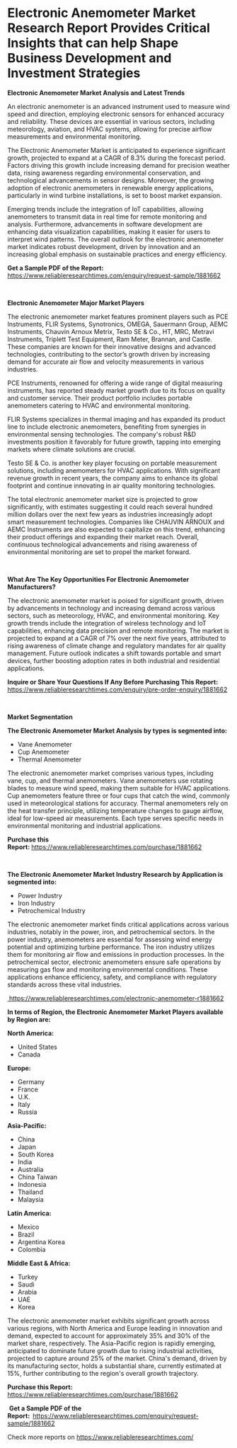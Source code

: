 <p><h1>Electronic Anemometer Market Research Report Provides Critical Insights that can help Shape Business Development and Investment Strategies</h1></p><p><strong>Electronic Anemometer Market Analysis and Latest Trends</strong></p>
<p><p>An electronic anemometer is an advanced instrument used to measure wind speed and direction, employing electronic sensors for enhanced accuracy and reliability. These devices are essential in various sectors, including meteorology, aviation, and HVAC systems, allowing for precise airflow measurements and environmental monitoring.</p><p>The Electronic Anemometer Market is anticipated to experience significant growth, projected to expand at a CAGR of 8.3% during the forecast period. Factors driving this growth include increasing demand for precision weather data, rising awareness regarding environmental conservation, and technological advancements in sensor designs. Moreover, the growing adoption of electronic anemometers in renewable energy applications, particularly in wind turbine installations, is set to boost market expansion. </p><p>Emerging trends include the integration of IoT capabilities, allowing anemometers to transmit data in real time for remote monitoring and analysis. Furthermore, advancements in software development are enhancing data visualization capabilities, making it easier for users to interpret wind patterns. The overall outlook for the electronic anemometer market indicates robust development, driven by innovation and an increasing global emphasis on sustainable practices and energy efficiency.</p></p>
<p><strong>Get a Sample PDF of the Report:&nbsp;</strong> <a href="https://www.reliableresearchtimes.com/enquiry/request-sample/1881662?utm_campaign=3087&utm_medium=2&utm_source=Github&utm_content=ia&utm_term=11042025&utm_id=electronic-anemometer">https://www.reliableresearchtimes.com/enquiry/request-sample/1881662</a></p>
<p>&nbsp;</p>
<p><strong>Electronic Anemometer Major Market Players</strong></p>
<p><p>The electronic anemometer market features prominent players such as PCE Instruments, FLIR Systems, Synotronics, OMEGA, Sauermann Group, AEMC Instruments, Chauvin Arnoux Metrix, Testo SE & Co., HT, MRC, Metravi Instruments, Triplett Test Equipment, Ram Meter, Brannan, and Castle. These companies are known for their innovative designs and advanced technologies, contributing to the sector’s growth driven by increasing demand for accurate air flow and velocity measurements in various industries.</p><p>PCE Instruments, renowned for offering a wide range of digital measuring instruments, has reported steady market growth due to its focus on quality and customer service. Their product portfolio includes portable anemometers catering to HVAC and environmental monitoring.</p><p>FLIR Systems specializes in thermal imaging and has expanded its product line to include electronic anemometers, benefiting from synergies in environmental sensing technologies. The company's robust R&D investments position it favorably for future growth, tapping into emerging markets where climate solutions are crucial.</p><p>Testo SE & Co. is another key player focusing on portable measurement solutions, including anemometers for HVAC applications. With significant revenue growth in recent years, the company aims to enhance its global footprint and continue innovating in air quality monitoring technologies.</p><p>The total electronic anemometer market size is projected to grow significantly, with estimates suggesting it could reach several hundred million dollars over the next few years as industries increasingly adopt smart measurement technologies. Companies like CHAUVIN ARNOUX and AEMC Instruments are also expected to capitalize on this trend, enhancing their product offerings and expanding their market reach. Overall, continuous technological advancements and rising awareness of environmental monitoring are set to propel the market forward.</p></p>
<p>&nbsp;</p>
<p><strong>What Are The Key Opportunities For Electronic Anemometer Manufacturers?</strong></p>
<p><p>The electronic anemometer market is poised for significant growth, driven by advancements in technology and increasing demand across various sectors, such as meteorology, HVAC, and environmental monitoring. Key growth trends include the integration of wireless technology and IoT capabilities, enhancing data precision and remote monitoring. The market is projected to expand at a CAGR of 7% over the next five years, attributed to rising awareness of climate change and regulatory mandates for air quality management. Future outlook indicates a shift towards portable and smart devices, further boosting adoption rates in both industrial and residential applications.</p></p>
<p><strong>Inquire or Share Your Questions If Any Before Purchasing This Report:</strong> <a href="https://www.reliableresearchtimes.com/enquiry/pre-order-enquiry/1881662?utm_campaign=3087&utm_medium=2&utm_source=Github&utm_content=ia&utm_term=11042025&utm_id=electronic-anemometer">https://www.reliableresearchtimes.com/enquiry/pre-order-enquiry/1881662</a></p>
<p>&nbsp;</p>
<p><strong>Market Segmentation</strong></p>
<p><strong>The Electronic Anemometer Market Analysis by types is segmented into:</strong></p>
<p><ul><li>Vane Anemometer</li><li>Cup Anemometer</li><li>Thermal Anemometer</li></ul></p>
<p><p>The electronic anemometer market comprises various types, including vane, cup, and thermal anemometers. Vane anemometers use rotating blades to measure wind speed, making them suitable for HVAC applications. Cup anemometers feature three or four cups that catch the wind, commonly used in meteorological stations for accuracy. Thermal anemometers rely on the heat transfer principle, utilizing temperature changes to gauge airflow, ideal for low-speed air measurements. Each type serves specific needs in environmental monitoring and industrial applications.</p></p>
<p><strong>Purchase this Report:&nbsp;</strong><a href="https://www.reliableresearchtimes.com/purchase/1881662?utm_campaign=3087&utm_medium=2&utm_source=Github&utm_content=ia&utm_term=11042025&utm_id=electronic-anemometer">https://www.reliableresearchtimes.com/purchase/1881662</a></p>
<p>&nbsp;</p>
<p><strong>The Electronic Anemometer Market Industry Research by Application is segmented into:</strong></p>
<p><ul><li>Power Industry</li><li>Iron Industry</li><li>Petrochemical Industry</li></ul></p>
<p><p>The electronic anemometer market finds critical applications across various industries, notably in the power, iron, and petrochemical sectors. In the power industry, anemometers are essential for assessing wind energy potential and optimizing turbine performance. The iron industry utilizes them for monitoring air flow and emissions in production processes. In the petrochemical sector, electronic anemometers ensure safe operations by measuring gas flow and monitoring environmental conditions. These applications enhance efficiency, safety, and compliance with regulatory standards across these vital industries.</p></p>
<p><a href="https://www.reliableresearchtimes.com/electronic-anemometer-r1881662?utm_campaign=3087&utm_medium=2&utm_source=Github&utm_content=ia&utm_term=11042025&utm_id=electronic-anemometer">&nbsp;https://www.reliableresearchtimes.com/electronic-anemometer-r1881662</a></p>
<p><strong>In terms of Region, the Electronic Anemometer Market Players available by Region are:</strong></p>
<p>
    <p> <strong> North America: </strong>
        <ul>
            <li>United States</li>
            <li>Canada</li>
        </ul>
        </p> 
    <p> <strong> Europe: </strong>
        <ul>
            <li>Germany</li>
            <li>France</li>
            <li>U.K.</li>
            <li>Italy</li>
            <li>Russia</li>
        </ul>
        </p> 
    <p> <strong> Asia-Pacific: </strong>
        <ul>
            <li>China</li>
            <li>Japan</li>
            <li>South Korea</li>
            <li>India</li>
            <li>Australia</li>
            <li>China Taiwan</li>
            <li>Indonesia</li>
            <li>Thailand</li>
            <li>Malaysia</li>
        </ul>
        </p> 
    <p> <strong> Latin America: </strong>
        <ul>
            <li>Mexico</li>
            <li>Brazil</li>
            <li>Argentina Korea</li>
            <li>Colombia</li>
        </ul>
        </p> 
    <p> <strong> Middle East & Africa: </strong>
        <ul>
            <li>Turkey</li>
            <li>Saudi</li>
            <li>Arabia</li>
            <li>UAE</li>
            <li>Korea</li>
        </ul>
    </p>
    </p>
<p><p>The electronic anemometer market exhibits significant growth across various regions, with North America and Europe leading in innovation and demand, expected to account for approximately 35% and 30% of the market share, respectively. The Asia-Pacific region is rapidly emerging, anticipated to dominate future growth due to rising industrial activities, projected to capture around 25% of the market. China's demand, driven by its manufacturing sector, holds a substantial share, currently estimated at 15%, further contributing to the region's overall growth trajectory.</p></p>
<p><strong>Purchase this Report: </strong><a href="https://www.reliableresearchtimes.com/purchase/1881662?utm_campaign=3087&utm_medium=2&utm_source=Github&utm_content=ia&utm_term=11042025&utm_id=electronic-anemometer">https://www.reliableresearchtimes.com/purchase/1881662</a></p>
<p>&nbsp;<strong>Get a Sample PDF of the Report:&nbsp;&nbsp;</strong><a href="https://www.reliableresearchtimes.com/enquiry/request-sample/1881662?utm_campaign=3087&utm_medium=2&utm_source=Github&utm_content=ia&utm_term=11042025&utm_id=electronic-anemometer">https://www.reliableresearchtimes.com/enquiry/request-sample/1881662</a></p>
<p><strong></strong></p>
<p>Check more reports on <a href="https://www.reliableresearchtimes.com/?utm_campaign=3087&utm_medium=2&utm_source=Github&utm_content=ia&utm_term=11042025&utm_id=electronic-anemometer">https://www.reliableresearchtimes.com/</a></p>